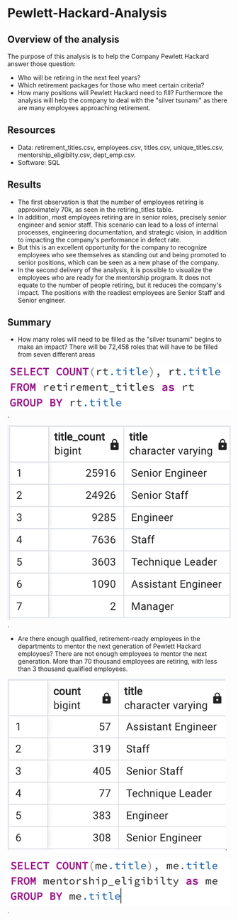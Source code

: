 # Pewlett-Hackard-Analysis

## Overview of the analysis
The purpose of this analysis is to help the Company Pewlett Hackard answer those question: 
- Who will be retiring in the next feel years?
- Which retirement packages for those who meet certain criteria?
- How many positions will Pewlett Hackard need to fill?
Furthermore the analysis will help the company to deal with the "silver tsunami" as there are many employees approaching retirement.

## Resources
- Data: retirement_titles.csv, employees.csv, titles.csv, unique_titles.csv, mentorship_eligibilty.csv,
dept_emp.csv.
- Software: SQL

## Results
- The first observation is that the number of employees retiring is approximately 70k, as seen in the retiring_titles table.
- In addition, most employees retiring are in senior roles, precisely senior engineer and senior staff. This scenario can lead to a loss of internal processes, engineering documentation, and strategic vision, in addition to impacting the company's performance in defect rate.
- But this is an excellent opportunity for the company to recognize employees who see themselves as standing out and being promoted to senior positions, which can be seen as a new phase of the company.
- In the second delivery of the analysis, it is possible to visualize the employees who are ready for the mentorship program. It does not equate to the number of people retiring, but it reduces the company's impact. The positions with the readiest employees are Senior Staff and Senior engineer.

## Summary
- How many roles will need to be filled as the "silver tsunami" begins to make an impact?
There will be 72,458 roles that will have to be filled from seven different areas

![retirement_titles_querie](retirement_titles_querie.png).


![retiring_titles](retiring_titles.png).

- Are there enough qualified, retirement-ready employees in the departments to mentor the next generation of Pewlett Hackard employees?
There are not enough employees to mentor the next generation. More than 70 thousand employees are retiring, with less than 3 thousand qualified employees.

![mentorship_eligibilty](mentorship_eligibilty.png).


![mentorship_eligibilty_querie](mentorship_eligibilty_querie.png).
